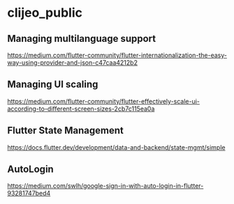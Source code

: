 # clijeo_public

## Managing multilanguage support
https://medium.com/flutter-community/flutter-internationalization-the-easy-way-using-provider-and-json-c47caa4212b2

## Managing UI scaling
https://medium.com/flutter-community/flutter-effectively-scale-ui-according-to-different-screen-sizes-2cb7c115ea0a

## Flutter State Management
https://docs.flutter.dev/development/data-and-backend/state-mgmt/simple

## AutoLogin
https://medium.com/swlh/google-sign-in-with-auto-login-in-flutter-93281747bed4

